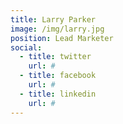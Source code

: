 ```yaml
---
title: Larry Parker
image: /img/larry.jpg
position: Lead Marketer
social:
  - title: twitter
    url: #
  - title: facebook
    url: #
  - title: linkedin
    url: #
---
```

